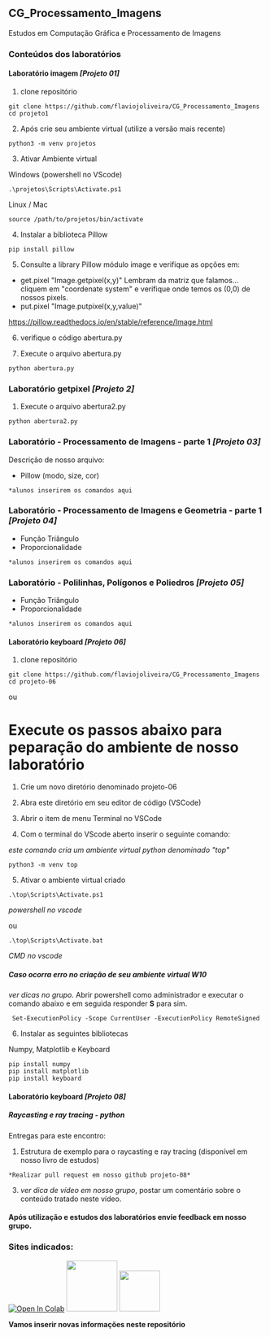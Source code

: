 ## CG_Processamento_Imagens

 Estudos em Computação Gráfica e Processamento de Imagens

### Conteúdos dos laboratórios

#### Laboratório imagem *[Projeto 01]*

1. clone repositório


```
git clone https://github.com/flaviojoliveira/CG_Processamento_Imagens
cd projeto1
```

2. Após crie seu ambiente virtual (utilize a versão mais recente)
```
python3 -m venv projetos
```
3. Ativar Ambiente virtual

Windows (powershell no VScode)
```
.\projetos\Scripts\Activate.ps1
```

Linux / Mac
```
source /path/to/projetos/bin/activate
```

4. Instalar a biblioteca Pillow
```
pip install pillow
```
5. Consulte a library Pillow módulo image e verifique as opções em:

- get.pixel "Image.getpixel(x,y)"
Lembram da matriz que falamos... cliquem em "coordenate system" e verifique onde temos os (0,0) de nossos pixels.
- put.pixel "Image.putpixel(x,y,value)"

https://pillow.readthedocs.io/en/stable/reference/Image.html

6. verifique o código abertura.py

7. Execute o arquivo abertura.py

```
python abertura.py
```

### Laboratório getpixel *[Projeto 2]*

1. Execute o arquivo abertura2.py

```
python abertura2.py
```

### Laboratório - Processamento de Imagens - parte 1 *[Projeto 03]*

Descrição de nosso arquivo:

- Pillow (modo, size, cor) 

```
*alunos inserirem os comandos aqui
```


### Laboratório - Processamento de Imagens e Geometria - parte 1 *[Projeto 04]*

- Função Triângulo
- Proporcionalidade
```
*alunos inserirem os comandos aqui
```

### Laboratório - Polilinhas, Polígonos e Poliedros *[Projeto 05]*

- Função Triângulo
- Proporcionalidade
```
*alunos inserirem os comandos aqui
```

#### Laboratório keyboard *[Projeto 06]*

1. clone repositório

```
git clone https://github.com/flaviojoliveira/CG_Processamento_Imagens
cd projeto-06
```
ou 
# Execute os passos abaixo para peparação do ambiente de nosso laboratório

1. Crie um novo diretório denominado projeto-06

2. Abra este diretório em seu editor de código (VSCode)

3. Abrir o item de menu Terminal no VSCode

4. Com o terminal do VScode aberto inserir o seguinte comando:

*este comando cria um ambiente virtual python denominado "top"*
```
python3 -m venv top
```
5. Ativar o ambiente virtual criado

```
.\top\Scripts\Activate.ps1
```
*powershell no vscode*

ou
```
.\top\Scripts\Activate.bat
```
*CMD no vscode*

##### Caso ocorra erro no criação de seu ambiente virtual W10

*ver dicas no grupo.*
Abrir powershell como administrador e executar o comando abaixo e em seguida responder **S** para sim.

```
 Set-ExecutionPolicy -Scope CurrentUser -ExecutionPolicy RemoteSigned
```

6. Instalar as seguintes bibliotecas

Numpy, Matplotlib e Keyboard
```
pip install numpy
pip install matplotlib
pip install keyboard
```

#### Laboratório keyboard *[Projeto 08]*

##### Raycasting e ray tracing - python

Entregas para este encontro:

1. Estrutura de exemplo para o raycasting e ray tracing (disponível em nosso livro de estudos) 
```
*Realizar pull request em nosso github projeto-08*
```
3. *ver dica de vídeo em nosso grupo*, postar um comentário sobre o conteúdo tratado neste vídeo.



#### Após utilização e estudos dos laboratórios envie feedback em nosso grupo.

### Sites indicados:

[![Open In Colab](https://colab.research.google.com/assets/colab-badge.svg)](https://colab.research.google.com/github/googlecolab/colabtools/blob/master/notebooks/colab-github-demo.ipynb)
[<img height="100px" src="https://cdn.freebiesupply.com/logos/thumbs/2x/replit-logo.png">](https://replit.com/)
[<img height="80px" src="https://jupyter.org/assets/main-logo.svg">](https://https://jupyter.org/)

**Vamos inserir novas informações neste repositório**
